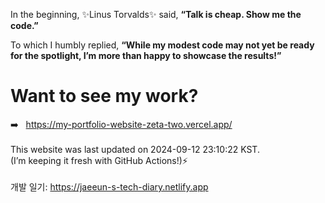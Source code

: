 In the beginning, ✨Linus Torvalds✨ said, <b>“Talk is cheap. Show me the code.”</b>

To which I humbly replied, <b>“While my modest code may not yet be ready for the spotlight, I’m more than happy to showcase the results!”</b>

# Want to see my work?
➡️ &nbsp; https://my-portfolio-website-zeta-two.vercel.app/<br>
<br>
This website was last updated on 2024-09-12 23:10:22 KST.<br>
(I’m keeping it fresh with GitHub Actions!)⚡️<br>
<br>
개발 일기: https://jaeeun-s-tech-diary.netlify.app<br>
